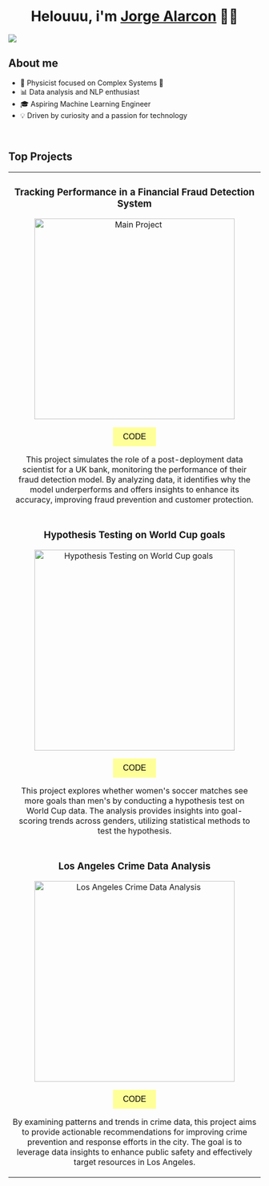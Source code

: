 <div align="center">
<h1 align="center">Helouuu, i'm <a href="www.linkedin.com/in/jorgealarconp">Jorge Alarcon</a> 🙋‍♂️</h1>
</div>
<img src="https://i.imgur.com/ZBhEqoj.png">

## About me
- 🚀 Physicist focused on Complex Systems 🚀
- 📊 Data analysis and NLP enthusiast
- 🎓 Aspiring Machine Learning Engineer
- 💡 Driven by curiosity and a passion for technology
<br>

## Top Projects
<table>
  <tr>
    <td width="100%">
        <h3 align="center">Tracking Performance in a Financial Fraud Detection System</h3>
        <div align="center">
        <a href="https://github.com/jorgealarcon07/jorgealarcon07/blob/bba214d6b4d260b0c9110de7ac86c5cf9a65b055/Tracking%20Performance%20in%20a%20Financial%20Fraud%20Detection%20System/Monitoring_A_Detection_Model.ipynb" target="_blank">
            <img src="https://i.imgur.com/yTjctmo.jpeg" width="400" alt="Main Project">
        </a>
        <p>
        <a href="https://github.com/jorgealarcon07/jorgealarcon07/blob/bba214d6b4d260b0c9110de7ac86c5cf9a65b055/Tracking%20Performance%20in%20a%20Financial%20Fraud%20Detection%20System/Monitoring_A_Detection_Model.ipynb" target="_blank" style="text-decoration:none;">
        <button style="background-color: #ff9; color: black; border: none; padding: 10px 20px; font-size: 16px; cursor: pointer;">
            CODE
        </button>
        </a>
        </p>
        <p>
        This project simulates the role of a post-deployment data scientist for a UK bank, monitoring the performance of their fraud detection model. By analyzing data, it identifies why the model underperforms and offers insights to enhance its accuracy, improving fraud prevention and customer protection.
        </p>
      </div>
    </td>
  </tr>

<tr>
    <td width="50%">
        <h3 align="center">Hypothesis Testing on World Cup goals</h3>
        <div align="center">
        <a href="https://github.com/jorgealarcon07/jorgealarcon07/blob/main/5_Hypothesis_testing.ipynb" target="_blank">
            <img src="https://i.imgur.com/vTTolEn.jpeg" width="400" alt="Hypothesis Testing on World Cup goals">
        </a>
        <p>
        <a href="https://github.com/jorgealarcon07/jorgealarcon07/blob/main/5_Hypothesis_testing.ipynb" target="_blank" style="text-decoration:none;">
        <button style="background-color: #ff9; color: black; border: none; padding: 10px 20px; font-size: 16px; cursor: pointer;">
            CODE
        </button>
        </a>
        </p>
        <p>
        This project explores whether women's soccer matches see more goals than men's by conducting a hypothesis test on World Cup data. The analysis provides insights into goal-scoring trends across genders, utilizing statistical methods to test the hypothesis.
        </p>
      </div>
    </td>
</tr>

<tr>
    <td width="50%">
        <h3 align="center">Los Angeles Crime Data Analysis</h3>
        <div align="center">
        <a href="https://github.com/jorgealarcon07/jorgealarcon07/blob/main/4_crimes_los_angeles.ipynb" target="_blank">
          <img src="https://i.imgur.com/GgQBo3w.jpeg" width="400" alt="Los Angeles Crime Data Analysis">
        </a>
        <p>
        <a href="https://github.com/jorgealarcon07/jorgealarcon07/blob/main/4_crimes_los_angeles.ipynb" target="_blank" style="text-decoration:none;">
        <button style="background-color: #ff9; color: black; border: none; padding: 10px 20px; font-size: 16px; cursor: pointer;">
            CODE
        </button>
        </a>
        </p>
        By examining patterns and trends in crime data, this project aims to provide actionable recommendations for improving crime prevention and response efforts in the city. The goal is to leverage data insights to enhance public safety and effectively target resources in Los Angeles.
        </p>
        </div>
    </td>
</tr>
</table>
</div>
<br>

